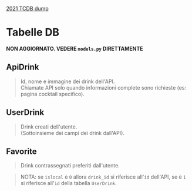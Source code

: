 [2021 TCDB dump](https://github.com/lauriharpf/thecocktaildb-downloader)

# Tabelle DB

**NON AGGIORNATO. VEDERE `models.py` DIRETTAMENTE**

## ApiDrink
> Id, nome e immagine dei drink dell'API.  
Chiamate API solo quando informazioni complete sono richieste (es: pagina cocktail specifico).



## UserDrink
> Drink creati dell'utente.  
(Sottoinsieme dei campi dei drink dall'API).



## Favorite
> Drink contrassegnati preferiti dall'utente.

> NOTA: se `islocal` è `0` allora `drink_id` si riferisce all'`id` dell'API, se è `1` si riferisce all'`id` della tabella `UserDrink`.

